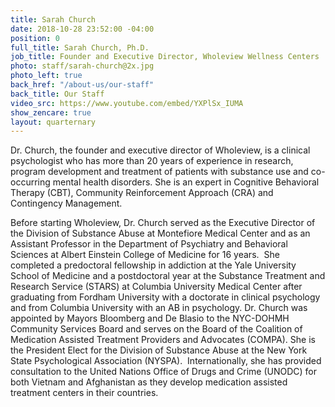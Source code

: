 ```yaml
---
title: Sarah Church
date: 2018-10-28 23:52:00 -04:00
position: 0
full_title: Sarah Church, Ph.D.
job_title: Founder and Executive Director, Wholeview Wellness Centers
photo: staff/sarah-church@2x.jpg
photo_left: true
back_href: "/about-us/our-staff"
back_title: Our Staff
video_src: https://www.youtube.com/embed/YXPlSx_IUMA
show_zencare: true
layout: quarternary
---
```


Dr. Church, the founder and executive director of Wholeview, is a clinical psychologist who has more than 20 years of experience in research, program development and treatment of patients with substance use and co-occurring mental health disorders. She is an expert in Cognitive Behavioral Therapy (CBT), Community Reinforcement Approach (CRA) and Contingency Management.  

Before starting Wholeview, Dr. Church served as the Executive Director of the Division of Substance Abuse at Montefiore Medical Center and as an Assistant Professor in the Department of Psychiatry and Behavioral Sciences at Albert Einstein College of Medicine for 16 years.  She completed a predoctoral fellowship in addiction at the Yale University School of Medicine and a postdoctoral year at the Substance Treatment and Research Service (STARS) at Columbia University Medical Center after graduating from Fordham University with a doctorate in clinical psychology and from Columbia University with an AB in psychology.  Dr. Church was appointed by Mayors Bloomberg and De Blasio to the NYC-DOHMH Community Services Board and serves on the Board of the Coalition of Medication Assisted Treatment Providers and Advocates (COMPA).  She is the President Elect for the Division of Substance Abuse at the New York State Psychological Association (NYSPA).  Internationally, she has provided consultation to the United Nations Office of Drugs and Crime (UNODC) for both Vietnam and Afghanistan as they develop medication assisted treatment centers in their countries.
